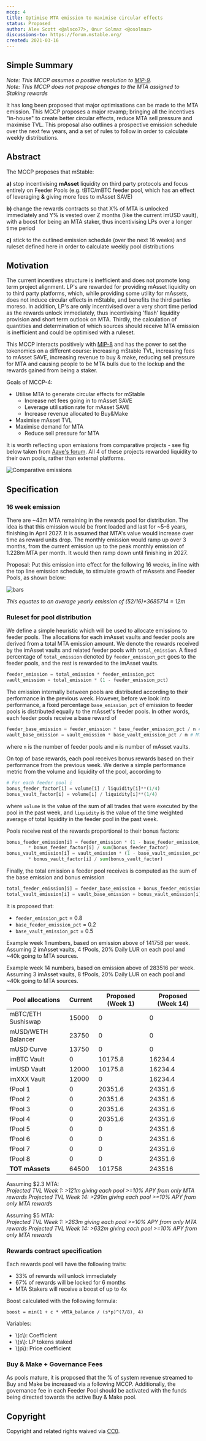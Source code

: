 ```yaml
---
mccp: 4
title: Optimise MTA emission to maximise circular effects
status: Proposed
author: Alex Scott <@alsco77>, Onur Solmaz <@osolmaz>
discussions-to: https://forum.mstable.org/
created: 2021-03-16
---
```


<!--You can leave these HTML comments in your merged MCCP and delete the visible duplicate text guides, they will not appear and may be helpful to refer to if you edit it again. This is the suggested template for new MCCPs. Note that an MCCP number will be assigned by an editor. When opening a pull request to submit your MCCP, please use an abbreviated title in the filename, `mccp-draft_title_abbrev.md`. The title should be 44 characters or less.-->

## Simple Summary

<!--"If you can't explain it simply, you don't understand it well enough." Provide a simplified and layman-accessible explanation of the MCCP.-->

_Note: This MCCP assumes a positive resolution to [MIP-9](../MIPS/mip-9)._  
_Note: This MCCP does not propose changes to the MTA assigned to Staking rewards_

It has long been proposed that major optimisations can be made to the MTA emission. This MCCP proposes a major revamp; bringing all the incentives "in-house" to create better circular effects, reduce MTA sell pressure and maximise TVL. This proposal also outlines a prospective emission schedule over the next few years, and a set of rules to follow in order to calculate weekly distributions.

## Abstract

<!--A short (~200 word) description of the variable change proposed.-->

The MCCP proposes that mStable:

**a)** stop incentivising **mAsset** liquidity on third party protocols and focus entirely on Feeder Pools (e.g. tBTC/mBTC feeder pool, which has an effect of leveraging **&** giving more fees to mAsset SAVE)

**b)** change the rewards contracts so that X% of MTA is unlocked immediately and Y% is vested over Z months (like the current imUSD vault), with a boost for being an MTA staker, thus incentivising LPs over a longer time period

**c)** stick to the outlined emission schedule (over the next 16 weeks) and ruleset defined here in order to calculate weekly pool distributions

## Motivation

<!--The motivation is critical for MCCPs that want to update variables within mStable. It should clearly explain why the existing variable is not incentive aligned. MCCP submissions without sufficient motivation may be rejected outright.-->

The current incentives structure is inefficient and does not promote long term project alignment. LP's are rewarded for providing mAsset liquidity on to third party platforms, which, while providing some utility for mAssets, does not induce circular effects in mStable, and benefits the third parties moreso. In addition, LP's are only incentivised over a very short time period as the rewards unlock immediately, thus incentivising 'flash' liquidity provision and short term outlook on MTA. Thirdly, the calculation of quantities and determination of which sources should receive MTA emission is inefficient and could be optimised with a ruleset.

This MCCP interacts positively with [MIP-8](../MIPS/mip-8) and has the power to set the tokenomics on a different course: increasing mStable TVL, increasing fees to mAsset SAVE, increasing revenue to buy & make, reducing sell pressure for MTA and causing people to be MTA bulls due to the lockup and the rewards gained from being a staker.

Goals of MCCP-4:

- Utilise MTA to generate circular effects for mStable
  - Increase net fees going in to mAsset SAVE
  - Leverage utilisation rate for mAsset SAVE
  - Increase revenue allocated to Buy&Make
- Maximise mAsset TVL
- Maximise demand for MTA
  - Reduce sell pressure for MTA

It is worth reflecting upon emissions from comparative projects - see fig below taken from [Aave's forum](https://governance.aave.com/t/proposal-introduce-liquidity-incentives-for-aave-v2/2340). All 4 of these projects rewarded liquidity to their own pools, rather than external platforms.

![Comparative emissions](../assets/MCCP-4/emissions.png)

## Specification

### 16 week emission

There are ~43m MTA remaining in the rewards pool for distribution. The idea is that this emission would be front loaded and last for ~5-6 years, finishing in April 2027. It is assumed that MTA's value would increase over time as reward units drop. The monthly emission would ramp up over 3 months, from the current emission up to the peak monthly emission of 1.228m MTA per month. It would then ramp down until finishing in 2027.

Proposal: Put this emission into effect for the following 16 weeks, in line with the top line emission schedule, to stimulate growth of mAssets and Feeder Pools, as shown below:

![bars](/assets/MCCP-4/bars.png)

_This equates to an average yearly emission of (52/16)\*3685714 = 12m_

### Ruleset for pool distribution

We define a simple heuristic which will be used to allocate emissions to feeder pools. The allocations for each imAsset vaults and feeder pools are derived from a total MTA emission amount. We denote the rewards received by the imAsset vaults and related feeder pools with `total_emission`. A fixed percentage of `total_emission` denoted by `feeder_emission_pct` goes to the feeder pools, and the rest is rewarded to the imAsset vaults.

```python
feeder_emission = total_emission * feeder_emission_pct
vault_emission = total_emission * (1 - feeder_emission_pct)
```

The emission internally between pools are distributed according to their performance in the previous week. However, before we look into performance, a fixed percentage `base_emission_pct` of emission to feeder pools is distributed equally to the mAsset's feeder pools. In other words, each feeder pools receive a base reward of

```python
feeder_base_emission = feeder_emission * base_feeder_emission_pct / n # MTA
vault_base_emission = vault_emission * base_vault_emission_pct / m # MTA
```

where `n` is the number of feeder pools and `m` is number of mAsset vaults.

On top of base rewards, each pool receives bonus rewards based on their performance from the previous week. We derive a simple performance metric from the volume and liquidity of the pool, according to

```python
# For each feeder pool i
bonus_feeder_factor[i] = volume[i] / liquidity[i]**(1/4)
bonus_vault_factor[i] = volume[i] / liquidity[i]**(1/4)
```

where `volume` is the value of the sum of all trades that were executed by the pool in the past week, and `liquidity` is the value of the time weighted average of total liquidity in the feeder pool in the past week.

Pools receive rest of the rewards proportional to their bonus factors:

```python
bonus_feeder_emission[i] = feeder_emission * (1 - base_feeder_emission_pct) \
        * bonus_feeder_factor[i] / sum(bonus_feeder_factor)
bonus_vault_emission[i] = vault_emission * (1 - base_vault_emission_pct) \
        * bonus_vault_factor[i] / sum(bonus_vault_factor)
```

Finally, the total emission a feeder pool receives is computed as the sum of the base emission and bonus emission

```python
total_feeder_emission[i] = feeder_base_emission + bonus_feeder_emission[i]
total_vault_emission[i] = vault_base_emission + bonus_vault_emission[i]
```

It is proposed that:

- `feeder_emission_pct` = 0.8
- `base_feeder_emission_pct` = 0.2
- `base_vault_emission_pct` = 0.5

Example week 1 numbers, based on emission above of 141758 per week.
Assuming 2 imAsset vaults, 4 fPools, 20% Daily LUR on each pool and ~40k going to MTA sources.

Example week 14 numbers, based on emission above of 283516 per week.
Assuming 3 imAsset vaults, 8 fPools, 20% Daily LUR on each pool and ~40k going to MTA sources.

| Pool allocations   | Current | Proposed (Week 1) | Proposed (Week 14) |
| ------------------ | ------- | ----------------- | ------------------ |
| mBTC/ETH Sushiswap | 15000   | 0                 | 0                  |
| mUSD/WETH Balancer | 23750   | 0                 | 0                  |
| mUSD Curve         | 13750   | 0                 | 0                  |
| imBTC Vault        | 0       | 10175.8           | 16234.4            |
| imUSD Vault        | 12000   | 10175.8           | 16234.4            |
| imXXX Vault        | 12000   | 0                 | 16234.4            |
| fPool 1            | 0       | 20351.6           | 24351.6            |
| fPool 2            | 0       | 20351.6           | 24351.6            |
| fPool 3            | 0       | 20351.6           | 24351.6            |
| fPool 4            | 0       | 20351.6           | 24351.6            |
| fPool 5            | 0       | 0                 | 24351.6            |
| fPool 6            | 0       | 0                 | 24351.6            |
| fPool 7            | 0       | 0                 | 24351.6            |
| fPool 8            | 0       | 0                 | 24351.6            |
| **TOT mAssets**    | 64500   | 101758            | 243516             |

Assuming \$2.3 MTA:  
_Projected TVL Week 1: >121m giving each pool >=10% APY from only MTA rewards_
_Projected TVL Week 14: >291m giving each pool >=10% APY from only MTA rewards_

Assuming \$5 MTA:  
_Projected TVL Week 1: >263m giving each pool >=10% APY from only MTA rewards_
_Projected TVL Week 14: >632m giving each pool >=10% APY from only MTA rewards_

### Rewards contract specification

Each rewards pool will have the following traits:

- 33% of rewards will unlock immediately
- 67% of rewards will be locked for 6 months
- MTA Stakers will receive a boost of up to 4x

Boost calculated with the following formula:

`boost = min(1 + c * vMTA_balance / (s*p)^(7/8), 4)`

Variables:

- \\(c\\): Coefficient
- \\(s\\): LP tokens staked
- \\(p\\): Price coefficient

### Buy & Make + Governance Fees

As pools mature, it is proposed that the % of system revenue streamed to Buy and Make be increased via a following MCCP. Additionally, the governance fee in each Feeder Pool should be activated with the funds being directed towards the active Buy & Make pool.

## Copyright

Copyright and related rights waived via [CC0](https://creativecommons.org/publicdomain/zero/1.0/).
